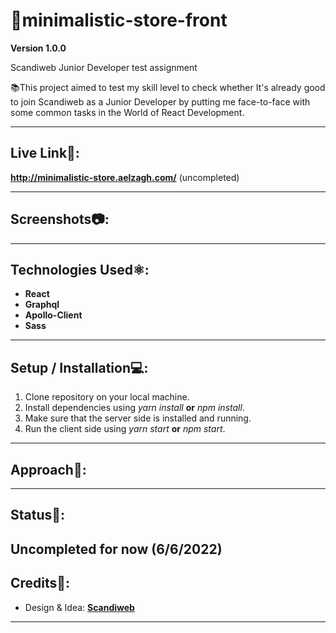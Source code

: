 # 📛minimalistic-store-front

**Version 1.0.0**

Scandiweb Junior Developer test assignment

📚This project aimed to test my skill level to check whether It's already good to join Scandiweb as a Junior Developer by putting me face-to-face with some common tasks in the World of React Development.

---

## Live Link🔗:

**http://minimalistic-store.aelzagh.com/** (uncompleted)

---

## Screenshots📷:

---

## Technologies Used⚛️:

- **React**
- **Graphql**
- **Apollo-Client**
- **Sass**

---

## Setup / Installation💻:

1. Clone repository on your local machine.
2. Install dependencies using _yarn install_ **or** _npm install_.
3. Make sure that the server side is installed and running.
4. Run the client side using _yarn start_ **or** _npm start_.

---

## Approach🚶:

---

## Status📶:
Uncompleted for now (6/6/2022)
---

## Credits📝:

- Design & Idea: [**Scandiweb**](https://scandiweb.com/)

---
